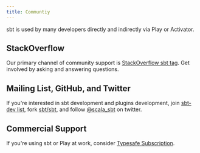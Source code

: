 ```yaml
---
title: Communtiy
---
```


  [so]: http://stackoverflow.com/questions/tagged/sbt
  [sub]: http://typesafe.com/how/subscription
  [ml]: https://groups.google.com/d/forum/sbt-dev
  [github]: https://github.com/sbt/sbt
  [twitter]: https://twitter.com/scala_sbt

sbt is used by many developers directly and indirectly via Play or Activator.

## StackOverflow

Our primary channel of community support is [StackOverflow sbt tag][so]. Get involved by asking and answering questions.

## Mailing List, GitHub, and Twitter

If you're interested in sbt development and plugins development, join [sbt-dev list][ml], fork [sbt/sbt][github], and follow [@scala_sbt][twitter] on twitter.

## Commercial Support

If you're using sbt or Play at work, consider [Typesafe Subscription][sub].

